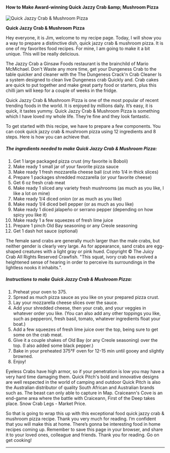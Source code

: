             

#### How to Make Award-winning Quick Jazzy Crab &amp;amp; Mushroom Pizza

![Quick Jazzy Crab &amp; Mushroom Pizza](https://img-global.cpcdn.com/recipes/5659577275121664/751x532cq70/quick-jazzy-crab-mushroom-pizza-recipe-main-photo.jpg)

**Quick Jazzy Crab &amp; Mushroom Pizza**

Hey everyone, it is Jim, welcome to my recipe page. Today, I will show you a way to prepare a distinctive dish, quick jazzy crab & mushroom pizza. It is one of my favorites food recipes. For mine, I am going to make it a bit unique. This will be really delicious.

The Jazzy Crab a Ginsaw Foods restaurant is the brainchild of Mario McMichael. Don't Waste any more time, get your Dungeness Crab to the table quicker and cleaner with the The Dungeness Crack'n Crab Cleaner Is a system designed to clean live Dungeness crab Quickly and. Crab cakes are quick to put together and make great party food or starters, plus this chilli jam will keep for a couple of weeks in the fridge.

Quick Jazzy Crab & Mushroom Pizza is one of the most popular of recent trending foods in the world. It is enjoyed by millions daily. It’s easy, it is quick, it tastes yummy. Quick Jazzy Crab & Mushroom Pizza is something which I have loved my whole life. They’re fine and they look fantastic.

To get started with this recipe, we have to prepare a few components. You can cook quick jazzy crab & mushroom pizza using 12 ingredients and 8 steps. Here is how you can achieve that.

##### The ingredients needed to make Quick Jazzy Crab & Mushroom Pizza:

1.  Get 1 large packaged pizza crust (my favorite is Boboli)
2.  Make ready 1 small jar of your favorite pizza sauce
3.  Make ready 1 fresh mozzarella cheese ball (cut into 1/4 in thick slices)
4.  Prepare 1 packages shredded mozzarella (or your favorite cheese)
5.  Get 6 oz fresh crab meat
6.  Make ready 1 sliced any variety fresh mushrooms (as much as you like, I like a lot on mine)
7.  Make ready 1/4 diced onion (or as much as you like)
8.  Make ready 1/4 diced bell pepper (or as much as you like)
9.  Make ready 1 diced jalapeño or serrano pepper (depending on how spicy you like it)
10.  Make ready 1 a few squeezes of fresh lime juice
11.  Prepare 1 pinch Old Bay seasoning or any Creole seasoning
12.  Get 1 dash hot sauce (optional)

The female sand crabs are generally much larger than the male crabs, but neither gender is clearly very large. As for appearance, sand crabs are egg-shaped creatures with a light gray or pink hued. Copyright © The Juicy Crab All Rights Reserved Crawfish. "This squat, ivory crab has evolved a heightened sense of hearing in order to perceive its surroundings in the lightless nooks it inhabits.".

##### Instructions to make Quick Jazzy Crab & Mushroom Pizza:

1.  Preheat your oven to 375.
2.  Spread as much pizza sauce as you like on your prepared pizza crust.
3.  Lay your mozzarella cheese slices over the sauce.
4.  Add your shredded cheese, then your crab, and your veggies in whatever order you like. (You can also add any other toppings you like, such as pepperoni, fresh basil, tomato, whatever ingredients float your boat.)
5.  Add a few squeezes of fresh lime juice over the top, being sure to get some on the crab meat.
6.  Give it a couple shakes of Old Bay (or any Creole seasoning) over the top. (I also added some black pepper.)
7.  Bake in your preheated 375°F oven for 12-15 min until gooey and slightly browned.
8.  Enjoy!

Eyeless Crabs have high armor, so if your penetration is low you may have a very hard time damaging them. Quick Pitch's bold and innovative designs are well respected in the world of camping and outdoor Quick Pitch is also the Australian distributor of quality South African and Australian brands such as. The beast can only able to capture in Map. Craiceann's Cove is an end-game area where the battle with Craiceann, First of the Deep takes place. Snow Crab Legs - Market Price.

So that is going to wrap this up with this exceptional food quick jazzy crab & mushroom pizza recipe. Thank you very much for reading. I’m confident that you will make this at home. There’s gonna be interesting food in home recipes coming up. Remember to save this page in your browser, and share it to your loved ones, colleague and friends. Thank you for reading. Go on get cooking!

* * *